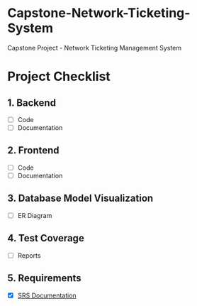 # Capstone-Network-Ticketing-System
Capstone Project - Network Ticketing Management System


# Project Checklist

## 1. Backend
- [ ] Code
- [ ] Documentation

## 2. Frontend
- [ ] Code
- [ ] Documentation

## 3. Database Model Visualization
- [ ] ER Diagram

## 4. Test Coverage
- [ ] Reports

## 5. Requirements
- [x] [SRS Documentation](https://github.com/SrivasthaviMannepula/Capstone-Network-Ticketing-System/blob/main/Capstone_NTM_SRS.md)
